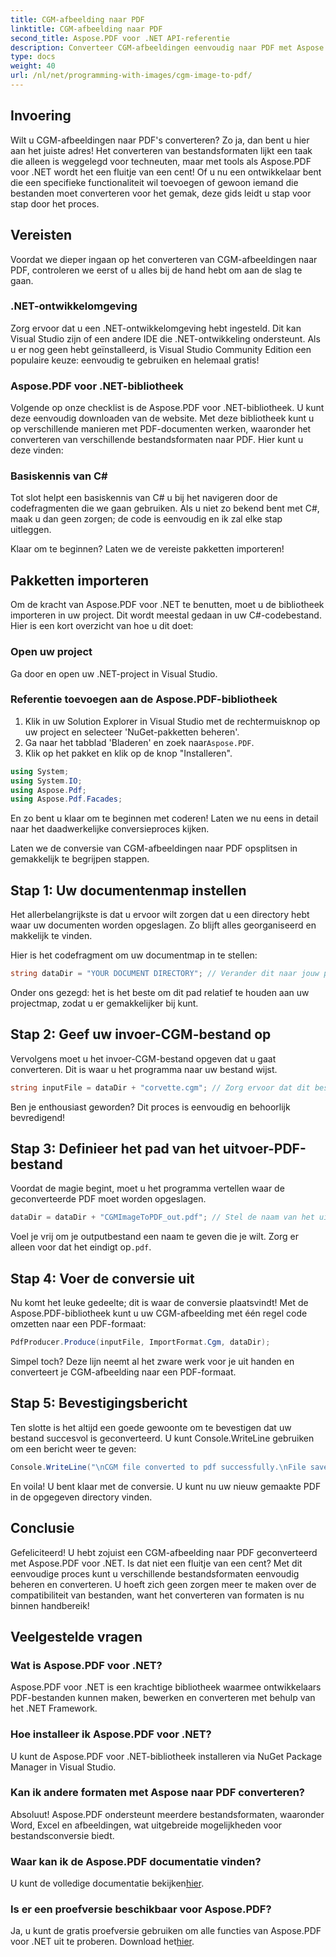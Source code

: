 ```yaml
---
title: CGM-afbeelding naar PDF
linktitle: CGM-afbeelding naar PDF
second_title: Aspose.PDF voor .NET API-referentie
description: Converteer CGM-afbeeldingen eenvoudig naar PDF met Aspose.PDF voor .NET. Volg deze eenvoudige stapsgewijze handleiding en stroomlijn uw bestandsconversieproces.
type: docs
weight: 40
url: /nl/net/programming-with-images/cgm-image-to-pdf/
---
```

## Invoering

Wilt u CGM-afbeeldingen naar PDF's converteren? Zo ja, dan bent u hier aan het juiste adres! Het converteren van bestandsformaten lijkt een taak die alleen is weggelegd voor techneuten, maar met tools als Aspose.PDF voor .NET wordt het een fluitje van een cent! Of u nu een ontwikkelaar bent die een specifieke functionaliteit wil toevoegen of gewoon iemand die bestanden moet converteren voor het gemak, deze gids leidt u stap voor stap door het proces.

## Vereisten

Voordat we dieper ingaan op het converteren van CGM-afbeeldingen naar PDF, controleren we eerst of u alles bij de hand hebt om aan de slag te gaan.

### .NET-ontwikkelomgeving

Zorg ervoor dat u een .NET-ontwikkelomgeving hebt ingesteld. Dit kan Visual Studio zijn of een andere IDE die .NET-ontwikkeling ondersteunt. Als u er nog geen hebt geïnstalleerd, is Visual Studio Community Edition een populaire keuze: eenvoudig te gebruiken en helemaal gratis!

### Aspose.PDF voor .NET-bibliotheek

Volgende op onze checklist is de Aspose.PDF voor .NET-bibliotheek. U kunt deze eenvoudig downloaden van de website. Met deze bibliotheek kunt u op verschillende manieren met PDF-documenten werken, waaronder het converteren van verschillende bestandsformaten naar PDF. Hier kunt u deze vinden:

### Basiskennis van C#

Tot slot helpt een basiskennis van C# u bij het navigeren door de codefragmenten die we gaan gebruiken. Als u niet zo bekend bent met C#, maak u dan geen zorgen; de code is eenvoudig en ik zal elke stap uitleggen.

Klaar om te beginnen? Laten we de vereiste pakketten importeren!

## Pakketten importeren

Om de kracht van Aspose.PDF voor .NET te benutten, moet u de bibliotheek importeren in uw project. Dit wordt meestal gedaan in uw C#-codebestand. Hier is een kort overzicht van hoe u dit doet:

### Open uw project

Ga door en open uw .NET-project in Visual Studio. 

### Referentie toevoegen aan de Aspose.PDF-bibliotheek

1. Klik in uw Solution Explorer in Visual Studio met de rechtermuisknop op uw project en selecteer 'NuGet-pakketten beheren'.
2.  Ga naar het tabblad 'Bladeren' en zoek naar`Aspose.PDF`.
3. Klik op het pakket en klik op de knop "Installeren".

```csharp
using System;
using System.IO;
using Aspose.Pdf;
using Aspose.Pdf.Facades;
```

En zo bent u klaar om te beginnen met coderen! Laten we nu eens in detail naar het daadwerkelijke conversieproces kijken.

Laten we de conversie van CGM-afbeeldingen naar PDF opsplitsen in gemakkelijk te begrijpen stappen.

## Stap 1: Uw documentenmap instellen

Het allerbelangrijkste is dat u ervoor wilt zorgen dat u een directory hebt waar uw documenten worden opgeslagen. Zo blijft alles georganiseerd en makkelijk te vinden. 

Hier is het codefragment om uw documentmap in te stellen:

```csharp
string dataDir = "YOUR DOCUMENT DIRECTORY"; // Verander dit naar jouw pad
```

Onder ons gezegd: het is het beste om dit pad relatief te houden aan uw projectmap, zodat u er gemakkelijker bij kunt.

## Stap 2: Geef uw invoer-CGM-bestand op

Vervolgens moet u het invoer-CGM-bestand opgeven dat u gaat converteren. Dit is waar u het programma naar uw bestand wijst.

```csharp
string inputFile = dataDir + "corvette.cgm"; // Zorg ervoor dat dit bestand in uw directory bestaat
```

Ben je enthousiast geworden? Dit proces is eenvoudig en behoorlijk bevredigend!

## Stap 3: Definieer het pad van het uitvoer-PDF-bestand

Voordat de magie begint, moet u het programma vertellen waar de geconverteerde PDF moet worden opgeslagen.

```csharp
dataDir = dataDir + "CGMImageToPDF_out.pdf"; // Stel de naam van het uitvoer-PDF-bestand in
```

 Voel je vrij om je outputbestand een naam te geven die je wilt. Zorg er alleen voor dat het eindigt op`.pdf`.

## Stap 4: Voer de conversie uit

Nu komt het leuke gedeelte; dit is waar de conversie plaatsvindt! Met de Aspose.PDF-bibliotheek kunt u uw CGM-afbeelding met één regel code omzetten naar een PDF-formaat:

```csharp
PdfProducer.Produce(inputFile, ImportFormat.Cgm, dataDir);
```

Simpel toch? Deze lijn neemt al het zware werk voor je uit handen en converteert je CGM-afbeelding naar een PDF-formaat.

## Stap 5: Bevestigingsbericht

Ten slotte is het altijd een goede gewoonte om te bevestigen dat uw bestand succesvol is geconverteerd. U kunt Console.WriteLine gebruiken om een bericht weer te geven:

```csharp
Console.WriteLine("\nCGM file converted to pdf successfully.\nFile saved at " + dataDir);
```

En voila! U bent klaar met de conversie. U kunt nu uw nieuw gemaakte PDF in de opgegeven directory vinden.

## Conclusie

Gefeliciteerd! U hebt zojuist een CGM-afbeelding naar PDF geconverteerd met Aspose.PDF voor .NET. Is dat niet een fluitje van een cent? Met dit eenvoudige proces kunt u verschillende bestandsformaten eenvoudig beheren en converteren. U hoeft zich geen zorgen meer te maken over de compatibiliteit van bestanden, want het converteren van formaten is nu binnen handbereik!

## Veelgestelde vragen

### Wat is Aspose.PDF voor .NET?  
Aspose.PDF voor .NET is een krachtige bibliotheek waarmee ontwikkelaars PDF-bestanden kunnen maken, bewerken en converteren met behulp van het .NET Framework.

### Hoe installeer ik Aspose.PDF voor .NET?  
U kunt de Aspose.PDF voor .NET-bibliotheek installeren via NuGet Package Manager in Visual Studio.

### Kan ik andere formaten met Aspose naar PDF converteren?  
Absoluut! Aspose.PDF ondersteunt meerdere bestandsformaten, waaronder Word, Excel en afbeeldingen, wat uitgebreide mogelijkheden voor bestandsconversie biedt.

### Waar kan ik de Aspose.PDF documentatie vinden?  
 U kunt de volledige documentatie bekijken[hier](https://reference.aspose.com/pdf/net/).

### Is er een proefversie beschikbaar voor Aspose.PDF?  
 Ja, u kunt de gratis proefversie gebruiken om alle functies van Aspose.PDF voor .NET uit te proberen. Download het[hier](https://releases.aspose.com/).